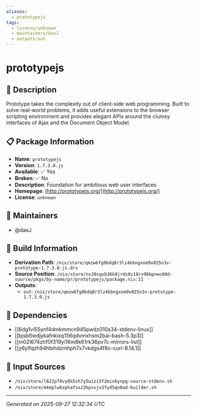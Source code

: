 ```yaml
---
aliases:
  - prototypejs
tags:
  - license/unknown
  - maintainers/dasJ
  - outputs/out
---
```


# prototypejs

## 📝 Description

Prototype takes the complexity out of client-side web
programming. Built to solve real-world problems, it adds
useful extensions to the browser scripting environment
and provides elegant APIs around the clumsy interfaces
of Ajax and the Document Object Model.


## 📋 Package Information

- **Name**: `prototypejs`
- **Version**: `1.7.3.0.js`
- **Available**: ✅ Yes
- **Broken**: ✅ No
- **Description**: Foundation for ambitious web user interfaces
- **Homepage**: [http://prototypejs.org/](http://prototypejs.org/)
- **License**: `unknown`
## 👥 Maintainers

- @dasJ


## 🔧 Build Information

- **Derivation Path**: `/nix/store/qmzw6fg0bdq8r3lz4kbngxnm9x025n3v-prototype-1.7.3.0.js.drv`
- **Source Position**: `/nix/store/ns30sqxb36k8jrds8z18rv96bpnwc60d-source/pkgs/by-name/pr/prototypejs/package.nix:11`
- **Outputs**:
  - `out`:  `/nix/store/qmzw6fg0bdq8r3lz4kbngxnm9x025n3v-prototype-1.7.3.0.js`

## 🔗 Dependencies

- [[6dg1vi55ynf4dmkmmcn945pwdz010s34-stdenv-linux]]
- [[bjsb6wdjykafnkixq156qdvmxhsm2bai-bash-5.3p3]]
- [[m02l674zhf0f319yi16m8k61rk36pv7c-mirrors-list]]
- [[y6ylfqzh94hbihdzmhph7x7vkdgs4f8c-curl-8.14.1]]

## 📁 Input Sources

- `/nix/store/l622p70vy8k5sh7y5wizi5f2mic6ynpg-source-stdenv.sh`
- `/nix/store/mkmplw6zphafsxz2hpsvjv3fyd5qn0ad-builder.sh`

---
*Generated on 2025-09-27 12:32:34 UTC*
